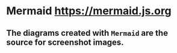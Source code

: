 # Mermaid https://mermaid.js.org
## The diagrams created with `Mermaid` are the source for screenshot images.
